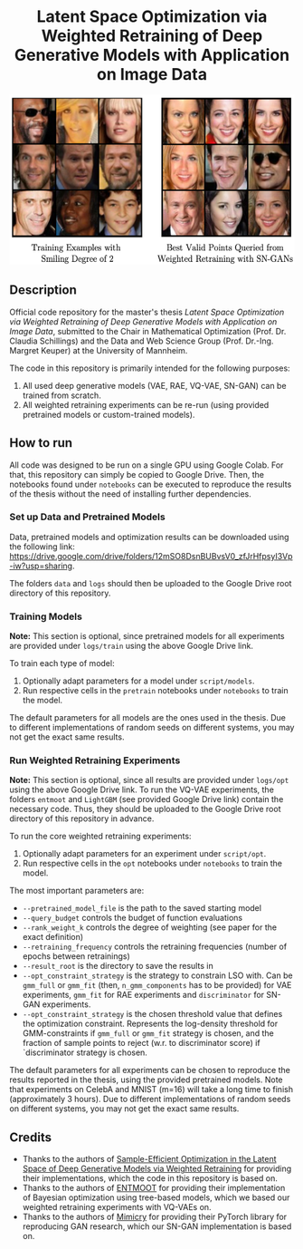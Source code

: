 <div align="center">

# Latent Space Optimization via Weighted Retraining of Deep Generative Models with Application on Image Data

  <img src="celeba-sngan-bestpoints.png"
     alt="celeba-sngan-bestpoints"
     width="550" height="300" />
</div>

## Description

Official code repository for the master's thesis _Latent Space Optimization via Weighted Retraining of Deep Generative Models with Application on Image Data_, submitted to the Chair in Mathematical Optimization (Prof. Dr. Claudia Schillings) and the Data and Web Science Group (Prof. Dr.-Ing. Margret Keuper) at the University of Mannheim.

The code in this repository is primarily intended for the following purposes:
1. All used deep generative models (VAE, RAE, VQ-VAE, SN-GAN) can be trained from scratch.
2. All weighted retraining experiments can be re-run (using provided pretrained models or custom-trained models).

## How to run

All code was designed to be run on a single GPU using Google Colab. For that, this repository can simply be copied to Google Drive. Then, the notebooks found under `notebooks` can be executed to reproduce the results of the thesis without the need of installing further dependencies.

### Set up Data and Pretrained Models

Data, pretrained models and optimization results can be downloaded using the following link: https://drive.google.com/drive/folders/12mSO8DsnBUBvsV0_zfJrHfpsyI3Vp-iw?usp=sharing.

The folders `data` and `logs` should then be uploaded to the Google Drive root directory of this repository.

### Training Models

**Note:** This section is optional, since pretrained models for all experiments are provided under `logs/train` using the above Google Drive link.

To train each type of model:

1. Optionally adapt parameters for a model under `script/models`.
2. Run respective cells in the `pretrain` notebooks under `notebooks` to train the model.

The default parameters for all models are the ones used in the thesis. Due to different implementations of random seeds on different systems, you may not get the exact same results.

### Run Weighted Retraining Experiments

**Note:** This section is optional, since all results are provided under `logs/opt` using the above Google Drive link. To run the VQ-VAE experiments, the folders `entmoot` and `LightGBM` (see provided Google Drive link) contain the necessary code. Thus, they should be uploaded to the Google Drive root directory of this repository in advance.

To run the core weighted retraining experiments:

1. Optionally adapt parameters for an experiment under `script/opt`.
2. Run respective cells in the `opt` notebooks under `notebooks` to train the model.

The most important parameters are:

- `--pretrained_model_file` is the path to the saved starting model
- `--query_budget` controls the budget of function evaluations
- `--rank_weight_k` controls the degree of weighting (see paper for the exact definition)
- `--retraining_frequency` controls the retraining frequencies (number of epochs between retrainings)
- `--result_root` is the directory to save the results in
- `--opt_constraint_strategy` is the strategy to constrain LSO with. Can be `gmm_full` or `gmm_fit` (then, `n_gmm_components` has to be provided) for VAE experiments, `gmm_fit` for RAE experiments and `discriminator` for SN-GAN experiments.
- `--opt_constraint_strategy` is the chosen threshold value that defines the optimization constraint. Represents the log-density threshold for GMM-constraints if `gmm_full` or `gmm_fit` strategy is chosen, and the fraction of sample points to reject (w.r. to discriminator score) if `discriminator strategy is chosen.

The default parameters for all experiments can be chosen to reproduce the results reported in the thesis, using the provided pretrained models.
Note that experiments on CelebA and MNIST (m=16) will take a long time to finish (approximately 3 hours). Due to different implementations of random seeds on different systems, you may not get the exact same results.

## Credits

- Thanks to the authors of [Sample-Efficient Optimization in the Latent Space of Deep Generative Models via Weighted Retraining](https://github.com/cambridge-mlg/weighted-retraining) for providing their implementations, which the code in this repository is based on.
- Thanks to the authors of [ENTMOOT](https://github.com/cog-imperial/entmoot) for providing their implementation of Bayesian optimization using tree-based models, which we based our weighted retraining experiments with VQ-VAEs on.
- Thanks to the authors of [Mimicry](https://github.com/kwotsin/mimicry) for providing their PyTorch library for reproducing GAN research, which our SN-GAN implementation is based on.
